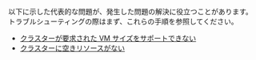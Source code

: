 以下に示した代表的な問題が、発生した問題の解決に役立つことがあります。 トラブルシューティングの際はまず、これらの手順を参照してください。

- [クラスターが要求された VM サイズをサポートできない](../articles/virtual-machines/troubleshooting/troubleshoot-deploy-vm-linux.md#the-cluster-cannot-support-the-requested-vm-size)
- [クラスターに空きリソースがない](../articles/virtual-machines/troubleshooting/troubleshoot-deploy-vm-linux.md#the-cluster-does-not-have-free-resources)